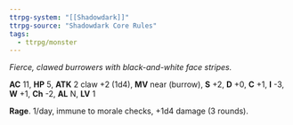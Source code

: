 ```yaml
---
ttrpg-system: "[[Shadowdark]]"
ttrpg-source: "Shadowdark Core Rules"
tags:
  - ttrpg/monster
---
```


_Fierce, clawed burrowers with black-and-white face stripes._

**AC** 11, **HP** 5, **ATK** 2 claw +2 (1d4), **MV** near (burrow), **S** +2, **D** +0, **C** +1, **I** -3, **W** +1, **Ch** -2, **AL** N, **LV** 1

**Rage**. 1/day, immune to morale checks, +1d4 damage (3 rounds).

